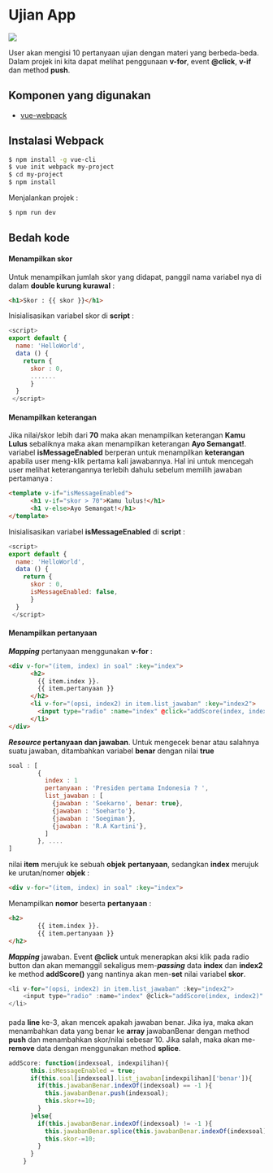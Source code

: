 # Ujian App

![](https://cdn.shopify.com/s/files/1/0533/2089/files/vuejs-tutorial_2d2a853c-aa2f-44b0-80df-933b495f77f8.png?v=1509478492)

User akan mengisi 10 pertanyaan ujian dengan materi yang berbeda-beda. Dalam projek ini kita dapat melihat penggunaan **v-for**, event **@click**, **v-if** dan method **push**.

## Komponen yang digunakan
- [vue-webpack](https://github.com/vuejs-templates/webpack "Informasi tentang Webpack")

## Instalasi Webpack

``` bash
$ npm install -g vue-cli
$ vue init webpack my-project
$ cd my-project
$ npm install
```
Menjalankan projek :

```bash
$ npm run dev
```

## Bedah kode
#### Menampilkan skor
Untuk menampilkan jumlah skor yang didapat, panggil nama variabel nya di dalam **double kurung kurawal** :
```html
<h1>Skor : {{ skor }}</h1>
```
Inisialisasikan variabel skor di **script** :
```javascript
<script>
export default {
  name: 'HelloWorld',
  data () {
    return {
      skor : 0,
	  .......
	  }
  }
 </script>
```

#### Menampilkan keterangan
Jika nilai/skor lebih dari **70** maka akan menampilkan keterangan **Kamu Lulus** sebaliknya maka akan menampilkan keterangan **Ayo Semangat!**. variabel **isMessageEnabled** berperan untuk menampilkan **keterangan** apabila user meng-klik pertama kali jawabannya. Hal ini untuk mencegah user melihat keterangannya terlebih dahulu sebelum memilih jawaban pertamanya  :
```html
<template v-if="isMessageEnabled">
      <h1 v-if="skor > 70">Kamu lulus!</h1>
      <h1 v-else>Ayo Semangat!</h1>
</template>
```
Inisialisasikan variabel **isMessageEnabled** di **script** :
```javascript
<script>
export default {
  name: 'HelloWorld',
  data () {
    return {
      skor : 0,
	  isMessageEnabled: false,
	  }
  }
 </script>
```
#### Menampilkan pertanyaan
***Mapping*** pertanyaan menggunakan **v-for** :
```html
<div v-for="(item, index) in soal" :key="index">
      <h2>
        {{ item.index }}.
        {{ item.pertanyaan }}
      </h2>
      <li v-for="(opsi, index2) in item.list_jawaban" :key="index2">
        <input type="radio" :name="index" @click="addScore(index, index2)" :value="opsi"> {{ opsi.jawaban }}
      </li>
</div>
```
***Resource* pertanyaan dan jawaban**. Untuk mengecek benar atau salahnya suatu jawaban, ditambahkan variabel **benar** dengan nilai **true**
```javascript
soal : [
        {
          index : 1
          pertanyaan : 'Presiden pertama Indonesia ? ',
          list_jawaban : [
            {jawaban : 'Soekarno', benar: true},
            {jawaban : 'Soeharto'},
            {jawaban : 'Soegiman'},
            {jawaban : 'R.A Kartini'},
          ]
        }, ....
]
```

nilai **item** merujuk ke sebuah **objek** **pertanyaan**, sedangkan **index** merujuk ke urutan/nomer **objek** :
```html
<div v-for="(item, index) in soal" :key="index">
```
Menampilkan **nomor** beserta **pertanyaan** : 
```html
<h2>
        {{ item.index }}.
        {{ item.pertanyaan }}
</h2>
```
***Mapping*** jawaban. Event **@click** untuk menerapkan aksi klik pada radio button dan akan memanggil sekaligus mem-***passing***  data **index** dan **index2** ke method **addScore()** yang nantinya akan men-**set** nilai variabel **skor**.
```javascript
<li v-for="(opsi, index2) in item.list_jawaban" :key="index2">
	<input type="radio" :name="index" @click="addScore(index, index2)" :value="opsi"> {{ opsi.jawaban }}
</li>
```


#### 
pada **line** ke-3,  akan mencek apakah jawaban benar. Jika iya, maka akan menambahkan data yang benar ke **array** jawabanBenar dengan method **push** dan menambahkan skor/nilai sebesar 10. Jika salah, maka akan me-**remove** data dengan menggunakan method **splice**.
```javascript
addScore: function(indexsoal, indexpilihan){
      this.isMessageEnabled = true;
      if(this.soal[indexsoal].list_jawaban[indexpilihan]['benar']){
        if(this.jawabanBenar.indexOf(indexsoal) == -1 ){
          this.jawabanBenar.push(indexsoal);
          this.skor+=10;
        }
      }else{
        if(this.jawabanBenar.indexOf(indexsoal) != -1 ){
          this.jawabanBenar.splice(this.jawabanBenar.indexOf(indexsoal), 1);
          this.skor-=10;
        }
      }
    }
```
